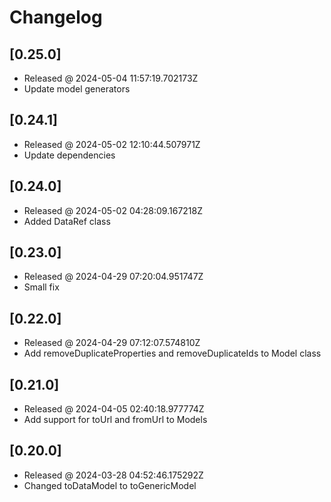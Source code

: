 # Changelog

## [0.25.0]

- Released @ 2024-05-04 11:57:19.702173Z
- Update model generators

## [0.24.1]

- Released @ 2024-05-02 12:10:44.507971Z
- Update dependencies

## [0.24.0]

- Released @ 2024-05-02 04:28:09.167218Z
- Added DataRef class

## [0.23.0]

- Released @ 2024-04-29 07:20:04.951747Z
- Small fix

## [0.22.0]

- Released @ 2024-04-29 07:12:07.574810Z
- Add removeDuplicateProperties and removeDuplicateIds to Model class

## [0.21.0]

- Released @ 2024-04-05 02:40:18.977774Z
- Add support for toUrl and fromUrl to Models

## [0.20.0]

- Released @ 2024-03-28 04:52:46.175292Z
- Changed toDataModel to toGenericModel
